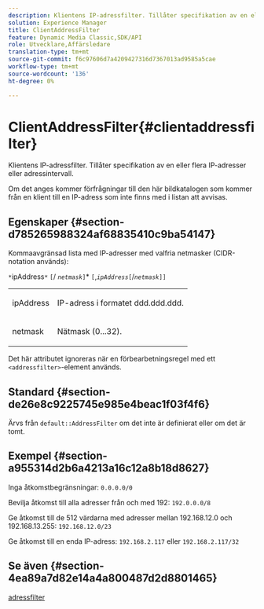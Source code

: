 ```yaml
---
description: Klientens IP-adressfilter. Tillåter specifikation av en eller flera IP-adresser eller adressintervall.
solution: Experience Manager
title: ClientAddressFilter
feature: Dynamic Media Classic,SDK/API
role: Utvecklare,Affärsledare
translation-type: tm+mt
source-git-commit: f6c97606d7a4209427316d7367013ad9585a5cae
workflow-type: tm+mt
source-wordcount: '136'
ht-degree: 0%

---
```



# ClientAddressFilter{#clientaddressfilter}

Klientens IP-adressfilter. Tillåter specifikation av en eller flera IP-adresser eller adressintervall.

Om det anges kommer förfrågningar till den här bildkatalogen som kommer från en klient till en IP-adress som inte finns med i listan att avvisas.

## Egenskaper {#section-d785265988324af68835410c9ba54147}

Kommaavgränsad lista med IP-adresser med valfria netmasker (CIDR-notation används):

`*`ipAddress`*` `[`/  *`netmask`*`]`*  `[`,*`ipAddress`*`[`/*`netmask`*`]]`

<table id="simpletable_9F82BB0D42A9434883F2F70A2A92898C"> 
 <tr class="strow"> 
  <td class="stentry"> <p><span class="varname"> ipAddress</span> </p> </td> 
  <td class="stentry"> <p>IP-adress i formatet <span class="varname"> ddd.ddd.ddd</span>. </p></td> 
 </tr> 
 <tr class="strow"> 
  <td class="stentry"> <p><span class="varname"> netmask</span> </p></td> 
  <td class="stentry"> <p>Nätmask (0...32). </p></td> 
 </tr> 
</table>

Det här attributet ignoreras när en förbearbetningsregel med ett `<addressfilter>`-element används.

## Standard {#section-de26e8c9225745e985e4beac1f03f4f6}

Ärvs från `default::AddressFilter` om det inte är definierat eller om det är tomt.

## Exempel {#section-a955314d2b6a4213a16c12a8b18d8627}

Inga åtkomstbegränsningar: `0.0.0.0/0`

Bevilja åtkomst till alla adresser från och med 192: `192.0.0.0/8`

Ge åtkomst till de 512 värdarna med adresser mellan 192.168.12.0 och 192.168.13.255: `192.168.12.0/23`

Ge åtkomst till en enda IP-adress: `192.168.2.117` eller `192.168.2.117/32`

## Se även {#section-4ea89a7d82e14a4a800487d2d8801465}

[adressfilter](../../../../../is-api/image-catalog/image-serving-api-ref/c-image-catalog-reference/c-rule-set-reference/r-addressfilter-rule.md#reference-48c369f56ecd4034b410da5a94a9dfd1)
